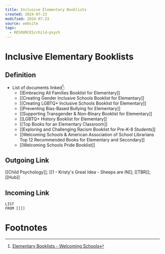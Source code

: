 ```yaml
---
title: Inclusive Elementary Booklists
created: 2024-07-23
modified: 2024-07-23
source: website
tags:
  - RESOURCES/child-psych
---
```

# Inclusive Elementary Booklists
## Definition
- List of documents linked[^1]:
	- [[Embracing All Families Booklist for Elementary]]
	- [[Creating Gender Inclusive Schools Booklist for Elementary]]
	- [[Creating LGBTQ+ Inclusive Schools Booklist for Elementary]]
	- [[Preventing Bias-Based Bullying for Elementary]]
	- [[Supporting Transgender & Non-Binary Booklist for Elementary]]
	- [[LGBTQ+ History Booklist for Elementary]]
	- [[Top Books for an Elementary Classroom]]
	- [[Exploring and Challenging Racism Booklist for Pre-K-8 Students]]
	- [[Welcoming Schools & American Association of School Librarians Top 12 Recommended Books for Elementary and Secondary]]
	- [[Welcoming Schools Pride Booklist]]

## Outgoing Link
[[Child Psychology]]; [[1 - Kristy's Great Idea - Sheeps are IN]]; [[TBR]]; [[Hub]]
## Incoming Link
```dataview
LIST
FROM [[]]
```
# Footnotes

[^1]: [Elementary Booklists - Welcoming Schools](https://welcomingschools.org/resources/elementary-booklists)